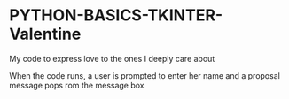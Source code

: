 # PYTHON-BASICS-TKINTER-Valentine

My code to express love to the ones I deeply care about

When the code runs, a user is prompted to enter her name and a proposal message pops rom the message box
